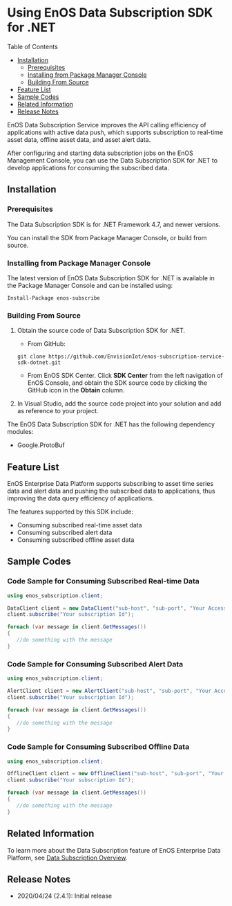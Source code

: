 # Using EnOS Data Subscription SDK for .NET

Table of Contents

* [Installation](#install)
    * [Prerequisites](#pre)
    * [Installing from Package Manager Console](#pmc)
    * [Building From Source](#obtain)
* [Feature List](#feature)
* [Sample Codes](#sample)
* [Related Information](#information)
* [Release Notes](#releasenotes)


EnOS Data Subscription Service improves the API calling efficiency of applications with active data push, which supports subscription to real-time asset data, offline asset data, and asset alert data.

After configuring and starting data subscription jobs on the EnOS Management Console, you can use the Data Subscription SDK for .NET to develop applications for consuming the subscribed data.


<a name="install"></a>

## Installation

<a name="pre"></a>

### Prerequisites

The Data Subscription SDK is for .NET Framework 4.7, and newer versions.


You can install the SDK from Package Manager Console, or build from source.

<a name="pmc"></a>

### Installing from Package Manager Console

The latest version of EnOS Data Subscription SDK for .NET is available in the Package Manager Console and can be installed using:

```
Install-Package enos-subscribe
```

<a name="obtain"></a>

### Building From Source

1. Obtain the source code of Data Subscription SDK for .NET.
   - From GitHub:
    ```
    git clone https://github.com/EnvisionIot/enos-subscription-service-sdk-dotnet.git
    ```
   - From EnOS SDK Center. Click **SDK Center** from the left navigation of EnOS Console, and obtain the SDK source code by clicking the GitHub icon in the **Obtain** column.


2. In Visual Studio, add the source code project into your solution and add as reference to your project.


The EnOS Data Subscription SDK for .NET has the following dependency modules:
- Google.ProtoBuf


<a name="feature"></a>

## Feature List

EnOS Enterprise Data Platform supports subscribing to asset time series data and alert data and pushing the subscribed data to applications, thus improving the data query efficiency of applications.

The features supported by this SDK include:
- Consuming subscribed real-time asset data
- Consuming subscribed alert data
- Consuming subscribed offline asset data


<a name="sample"></a>

## Sample Codes

### Code Sample for Consuming Subscribed Real-time Data

```csharp
using enos_subscription.client;

DataClient client = new DataClient("sub-host", "sub-port", "Your Access Key of this subscription", "Your Access Secret of this subscription");
client.subscribe("Your subscription Id");

foreach (var message in client.GetMessages())
{
   //do something with the message
}
```

### Code Sample for Consuming Subscribed Alert Data

```csharp
using enos_subscription.client;

AlertClient client = new AlertClient("sub-host", "sub-port", "Your Access Key of this subscription", "Your Access Secret of this subscription");
client.subscribe("Your subscription Id");

foreach (var message in client.GetMessages())
{
   //do something with the message
}
```

### Code Sample for Consuming Subscribed Offline Data

```csharp
using enos_subscription.client;

OfflineClient client = new OfflineClient("sub-host", "sub-port", "Your Access Key of this subscription", "Your Access Secret of this subscription");
client.subscribe("Your subscription Id");

foreach (var message in client.GetMessages())
{
   //do something with the message
}
```


<a name="information"></a>

## Related Information

To learn more about the Data Subscription feature of EnOS Enterprise Data Platform, see [Data Subscription Overview](https://support.envisioniot.com/docs/data-asset/en/latest/learn/data_subscription_overview.html).


<a name="releasenotes"></a>

## Release Notes

- 2020/04/24 (2.4.1): Initial release
